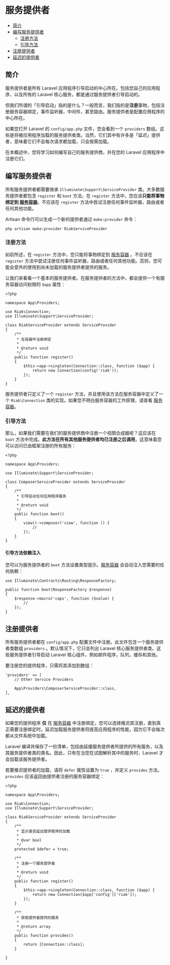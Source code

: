 # 服务提供者

- [简介](#introduction)
- [编写服务提供者](#writing-service-providers)
    - [注册方法](#the-register-method)
    - [引导方法](#the-boot-method)
- [注册提供者](#registering-providers)
- [延迟的提供者](#deferred-providers)

<a name="introduction"></a>
## 简介

服务提供者是所有 Laravel 应用程序引导启动的中心所在。包括您自己的应用程序，以及所有的 Laravel 核心服务，都是通过服务提供者引导启动的。

但我们所谓的「引导启动」指的是什么？一般而言，我们指的是**注册**事物，包括注册服务容器绑定，事件监听器，中间件，甚至路由。服务提供者是配置应用程序的中心所在。

如果您打开 Laravel 的 `config/app.php` 文件，您会看到一个 `providers` 数组。这些是将被应用程序加载的服务提供者类。当然，它们其中有许多是「延迟」提供者，意味着它们不会每次请求都加载，只会按需加载。

在本概述中，您将学习如何编写自己的服务提供商，并在您的 Laravel 应用程序中注册它们。

<a name="writing-service-providers"></a>
## 编写服务提供者

所有服务提供者都需要继承 `Illuminate\Support\ServiceProvider` 类。大多数服务提供者都包含 `register` 和 `boot` 方法。在 `register` 方法中，您应该**只能将事物绑定到 [服务容器](/docs/{{version}}/container)**。不应该在 `register` 方法中尝试注册任何事件监听器，路由或者任何其他功能。

Artisan 命令行可以生成一个新的提供者通过 `make:provider` 命令：

    php artisan make:provider RiakServiceProvider

<a name="the-register-method"></a>
### 注册方法

如前所述，在 `register` 方法中，您只能将事物绑定到 [服务容器](/docs/{{version}}/container) 。不应该在 `register` 方法中尝试注册任何事件监听器，路由或者任何其他功能。否则，您可能会意外的使用到尚未加载的服务提供者提供的服务。

让我们来看看一个基本的服务提供者。在服务提供者的方法中，都会提供一个有服务容器访问权限的 `$app` 属性：


    <?php

    namespace App\Providers;

    use Riak\Connection;
    use Illuminate\Support\ServiceProvider;

    class RiakServiceProvider extends ServiceProvider
    {
        /**
         * 在容器中注册绑定
         *
         * @return void
         */
        public function register()
        {
            $this->app->singleton(Connection::class, function ($app) {
                return new Connection(config('riak'));
            });
        }
    }

服务提供者只定义了一个 `register` 方法，并且使用该方法在服务容器中定义了一个 `Riak\Connection` 类的实现。如果您不明白服务容器的工作原理，请查看 [服务容器](/docs/{{version}}/container)。


<a name="the-boot-method"></a>
### 引导方法

那么，如果我们需要在我们的服务提供商中注册一个视图合成器呢？这应该在 `boot` 方法中完成。**此方法在所有其他服务提供者均已注册之后调用**，这意味着您可以访问已由框架注册的所有服务：


    <?php

    namespace App\Providers;

    use Illuminate\Support\ServiceProvider;

    class ComposerServiceProvider extends ServiceProvider
    {
        /**
         * 引导启动任何应用程序服务
         *
         * @return void
         */
        public function boot()
        {
            view()->composer('view', function () {
                //
            });
        }
    }

#### 引导方法依赖注入

您可以为服务提供者的 `boot` 方法设置类型提示。[服务容器](/docs/{{version}}/container) 会自动注入您需要的任何依赖：

    use Illuminate\Contracts\Routing\ResponseFactory;

    public function boot(ResponseFactory $response)
    {
        $response->macro('caps', function ($value) {
            //
        });
    }

<a name="registering-providers"></a>
## 注册提供者

所有服务提供者都在 `config/app.php` 配置文件中注册。此文件包含一个服务提供者类数组 `providers` 。默认情况下，它只会列出 Laravel 核心服务提供者类。这些服务提供者引导启动 Laravel 核心组件，例如邮件程序，队列，缓存和其他。

要注册您的提供程序，只需将其添加到数组：

    'providers' => [
        // Other Service Providers

        App\Providers\ComposerServiceProvider::class,
    ],

<a name="deferred-providers"></a>
## 延迟的提供者

如果您的提供程序 **仅** 在 [服务容器](/docs/{{version}}/container) 中注册绑定，您可以选择推迟其注册，直到真正需要注册绑定时。延迟加载服务提供者将提高应用程序的性能，因为它不会每次都从文件系统中加载。

Laravel 编译并保存了一份清单，包括由延缓服务提供者所提供的所有服务，以及其服务提供者类的类名。因此，只有在当您在试图解析其中的服务时，Laravel 才会加载该服务提供者。

若要推迟提供者的加载，请将 `defer` 属性设置为 `true` ，并定义 `provides` 方法。`provides` 应该返回由提供者注册的服务容器绑定：


    <?php

    namespace App\Providers;

    use Riak\Connection;
    use Illuminate\Support\ServiceProvider;

    class RiakServiceProvider extends ServiceProvider
    {
        /**
         * 显示是否延迟提供程序的加载
         *
         * @var bool
         */
        protected $defer = true;

        /**
         * 注册一个服务提供者
         *
         * @return void
         */
        public function register()
        {
            $this->app->singleton(Connection::class, function ($app) {
                return new Connection($app['config']['riak']);
            });
        }

        /**
         * 获取提供者提供的服务
         *
         * @return array
         */
        public function provides()
        {
            return [Connection::class];
        }

    }
